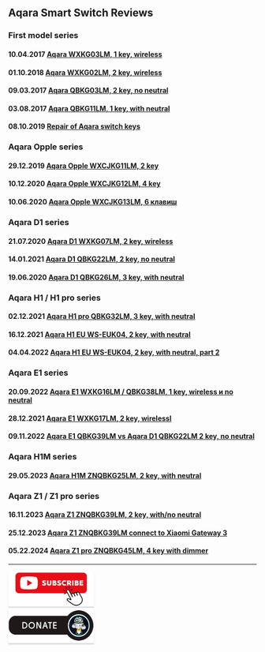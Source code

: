 ## Aqara Smart Switch Reviews

### First model series    
#### 10.04.2017 [Aqara WXKG03LM, 1 key, wireless](https://youtu.be/dGS2GE25jWQ)
#### 01.10.2018 [Aqara WXKG02LM, 2 key, wireless](https://youtu.be/u5yQW--lZpc)
#### 09.03.2017 [Aqara QBKG03LM, 2 key, no neutral](https://youtu.be/ZrVVaJ7zE98)
#### 03.08.2017 [Aqara QBKG11LM, 1 key, with neutral](https://youtu.be/q9MD2JB-MD8)
#### 08.10.2019 [Repair of Aqara switch keys](https://youtu.be/wJD_EWppbJ4)

### Aqara Opple series    
#### 29.12.2019 [Aqara Opple WXCJKG11LM, 2 key](https://youtu.be/iPyq4zPePkE)
#### 10.12.2020 [Aqara Opple WXCJKG12LM, 4 key](https://youtu.be/ukanihuqegQ)
#### 10.06.2020 [Aqara Opple WXCJKG13LM, 6 клавиш](https://youtu.be/W6z6sEs6S-0)

### Aqara D1 series    
#### 21.07.2020 [Aqara D1 WXKG07LM, 2 key, wireless](https://youtu.be/pozibaARjJA)
#### 14.01.2021 [Aqara D1 QBKG22LM, 2 key, no neutral](https://youtu.be/iXX6prtaopM)
#### 19.06.2020 [Aqara D1 QBKG26LM, 3 key, with neutral](https://youtu.be/2hxKwe-ydsw)

### Aqara H1 / H1 pro series    
#### 02.12.2021 [Aqara H1 pro QBKG32LM, 3 key, with neutral](https://youtu.be/jpoDhFqH2kk)
#### 16.12.2021 [Aqara H1 EU WS-EUK04, 2 key, with neutral](https://youtu.be/5YdQ9SSnS_s)
#### 04.04.2022 [Aqara H1 EU WS-EUK04, 2 key, with neutral, part 2](https://youtu.be/FclHZwS9L54)

### Aqara E1 series    
#### 20.09.2022 [Aqara E1 WXKG16LM / QBKG38LM, 1 key, wireless и no neutral](https://youtu.be/4eVS10m4nQc)
#### 28.12.2021 [Aqara E1 WXKG17LM, 2 key, wirelessl](https://youtu.be/RPzrceUSwvM)
#### 09.11.2022 [Aqara E1 QBKG39LM vs Aqara D1 QBKG22LM  2 key, no neutral](https://youtu.be/raCfN_Gn2MM)

### Aqara H1M series    
#### 29.05.2023 [Aqara H1M ZNQBKG25LM, 2 key, with neutral](https://youtu.be/fZYo7PpAHrg)

### Aqara Z1 / Z1 pro series    
#### 16.11.2023 [Aqara Z1 ZNQBKG39LM, 2 key, with/no neutral](https://youtu.be/EE2J26ywDAQ)
#### 25.12.2023 [Aqara Z1 ZNQBKG39LM connect to Xiaomi Gateway 3](https://youtu.be/eD6MI4aHiNo)
#### 05.22.2024 [Aqara Z1 pro ZNQBKG45LM, 4 key with dimmer](https://youtu.be/C0XdbgY33es)

____
<a href="https://www.youtube.com/channel/UCcq9onYHbs6go3kDpfBoqhg?sub_confirmation=1" target="_blank"><img src="https://raw.githubusercontent.com/kvazis/library/master/img/subscribe.png" alt="Subscribe" style="height: 71px !important;width: 174px !important;box-shadow: 0px 3px 2px 0px rgba(190, 190, 190, 0.5) !important;-webkit-box-shadow: 0px 3px 2px 0px rgba(190, 190, 190, 0.5) !important;" ></a>     
<a href="http://kvazis.link/donate" target="_blank"><img src="https://raw.githubusercontent.com/kvazis/library/master/img/donate.png" alt="Donate" style="height: 71px !important;width: 174px !important;box-shadow: 0px 3px 2px 0px rgba(190, 190, 190, 0.5) !important;-webkit-box-shadow: 0px 3px 2px 0px rgba(190, 190, 190, 0.5) !important;" ></a>
